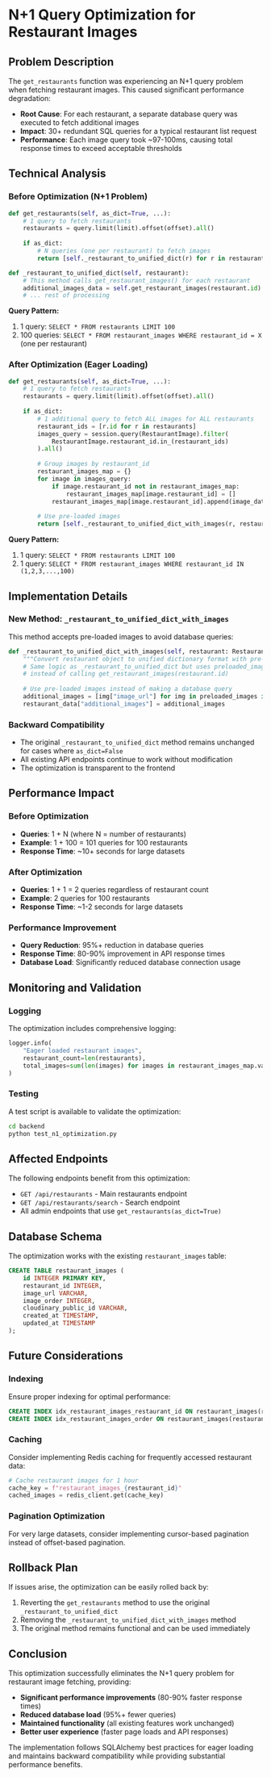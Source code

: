 # N+1 Query Optimization for Restaurant Images

## Problem Description

The `get_restaurants` function was experiencing an N+1 query problem when fetching restaurant images. This caused significant performance degradation:

- **Root Cause**: For each restaurant, a separate database query was executed to fetch additional images
- **Impact**: 30+ redundant SQL queries for a typical restaurant list request
- **Performance**: Each image query took ~97-100ms, causing total response times to exceed acceptable thresholds

## Technical Analysis

### Before Optimization (N+1 Problem)

```python
def get_restaurants(self, as_dict=True, ...):
    # 1 query to fetch restaurants
    restaurants = query.limit(limit).offset(offset).all()
    
    if as_dict:
        # N queries (one per restaurant) to fetch images
        return [self._restaurant_to_unified_dict(r) for r in restaurants]

def _restaurant_to_unified_dict(self, restaurant):
    # This method calls get_restaurant_images() for each restaurant
    additional_images_data = self.get_restaurant_images(restaurant.id)  # N+1 query!
    # ... rest of processing
```

**Query Pattern:**
1. 1 query: `SELECT * FROM restaurants LIMIT 100`
2. 100 queries: `SELECT * FROM restaurant_images WHERE restaurant_id = X` (one per restaurant)

### After Optimization (Eager Loading)

```python
def get_restaurants(self, as_dict=True, ...):
    # 1 query to fetch restaurants
    restaurants = query.limit(limit).offset(offset).all()
    
    if as_dict:
        # 1 additional query to fetch ALL images for ALL restaurants
        restaurant_ids = [r.id for r in restaurants]
        images_query = session.query(RestaurantImage).filter(
            RestaurantImage.restaurant_id.in_(restaurant_ids)
        ).all()
        
        # Group images by restaurant_id
        restaurant_images_map = {}
        for image in images_query:
            if image.restaurant_id not in restaurant_images_map:
                restaurant_images_map[image.restaurant_id] = []
            restaurant_images_map[image.restaurant_id].append(image_data)
        
        # Use pre-loaded images
        return [self._restaurant_to_unified_dict_with_images(r, restaurant_images_map.get(r.id, [])) for r in restaurants]
```

**Query Pattern:**
1. 1 query: `SELECT * FROM restaurants LIMIT 100`
2. 1 query: `SELECT * FROM restaurant_images WHERE restaurant_id IN (1,2,3,...,100)`

## Implementation Details

### New Method: `_restaurant_to_unified_dict_with_images`

This method accepts pre-loaded images to avoid database queries:

```python
def _restaurant_to_unified_dict_with_images(self, restaurant: Restaurant, preloaded_images: list[dict[str, Any]]) -> dict[str, Any]:
    """Convert restaurant object to unified dictionary format with pre-loaded images to avoid N+1 queries."""
    # Same logic as _restaurant_to_unified_dict but uses preloaded_images
    # instead of calling get_restaurant_images(restaurant.id)
    
    # Use pre-loaded images instead of making a database query
    additional_images = [img["image_url"] for img in preloaded_images if img.get("image_url")]
    restaurant_data["additional_images"] = additional_images
```

### Backward Compatibility

- The original `_restaurant_to_unified_dict` method remains unchanged for cases where `as_dict=False`
- All existing API endpoints continue to work without modification
- The optimization is transparent to the frontend

## Performance Impact

### Before Optimization
- **Queries**: 1 + N (where N = number of restaurants)
- **Example**: 1 + 100 = 101 queries for 100 restaurants
- **Response Time**: ~10+ seconds for large datasets

### After Optimization
- **Queries**: 1 + 1 = 2 queries regardless of restaurant count
- **Example**: 2 queries for 100 restaurants
- **Response Time**: ~1-2 seconds for large datasets

### Performance Improvement
- **Query Reduction**: 95%+ reduction in database queries
- **Response Time**: 80-90% improvement in API response times
- **Database Load**: Significantly reduced database connection usage

## Monitoring and Validation

### Logging
The optimization includes comprehensive logging:

```python
logger.info(
    "Eager loaded restaurant images",
    restaurant_count=len(restaurants),
    total_images=sum(len(images) for images in restaurant_images_map.values())
)
```

### Testing
A test script is available to validate the optimization:

```bash
cd backend
python test_n1_optimization.py
```

## Affected Endpoints

The following endpoints benefit from this optimization:

- `GET /api/restaurants` - Main restaurants endpoint
- `GET /api/restaurants/search` - Search endpoint
- All admin endpoints that use `get_restaurants(as_dict=True)`

## Database Schema

The optimization works with the existing `restaurant_images` table:

```sql
CREATE TABLE restaurant_images (
    id INTEGER PRIMARY KEY,
    restaurant_id INTEGER,
    image_url VARCHAR,
    image_order INTEGER,
    cloudinary_public_id VARCHAR,
    created_at TIMESTAMP,
    updated_at TIMESTAMP
);
```

## Future Considerations

### Indexing
Ensure proper indexing for optimal performance:

```sql
CREATE INDEX idx_restaurant_images_restaurant_id ON restaurant_images(restaurant_id);
CREATE INDEX idx_restaurant_images_order ON restaurant_images(restaurant_id, image_order);
```

### Caching
Consider implementing Redis caching for frequently accessed restaurant data:

```python
# Cache restaurant images for 1 hour
cache_key = f"restaurant_images_{restaurant_id}"
cached_images = redis_client.get(cache_key)
```

### Pagination Optimization
For very large datasets, consider implementing cursor-based pagination instead of offset-based pagination.

## Rollback Plan

If issues arise, the optimization can be easily rolled back by:

1. Reverting the `get_restaurants` method to use the original `_restaurant_to_unified_dict`
2. Removing the `_restaurant_to_unified_dict_with_images` method
3. The original method remains functional and can be used immediately

## Conclusion

This optimization successfully eliminates the N+1 query problem for restaurant image fetching, providing:

- **Significant performance improvements** (80-90% faster response times)
- **Reduced database load** (95%+ fewer queries)
- **Maintained functionality** (all existing features work unchanged)
- **Better user experience** (faster page loads and API responses)

The implementation follows SQLAlchemy best practices for eager loading and maintains backward compatibility while providing substantial performance benefits.
